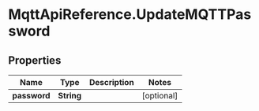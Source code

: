 # MqttApiReference.UpdateMQTTPassword

## Properties

Name | Type | Description | Notes
------------ | ------------- | ------------- | -------------
**password** | **String** |  | [optional] 


